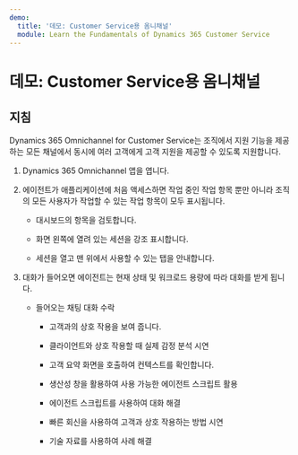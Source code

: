 ```yaml
---
demo:
  title: '데모: Customer Service용 옴니채널'
  module: Learn the Fundamentals of Dynamics 365 Customer Service
---
```


# 데모: Customer Service용 옴니채널

## 지침

Dynamics 365 Omnichannel for Customer Service는 조직에서 지원 기능을 제공하는 모든 채널에서 동시에 여러 고객에게 고객 지원을 제공할 수 있도록 지원합니다. 

1. Dynamics 365 Omnichannel 앱을 엽니다. 

 

2. 에이전트가 애플리케이션에 처음 액세스하면 작업 중인 작업 항목 뿐만 아니라 조직의 모든 사용자가 작업할 수 있는 작업 항목이 모두 표시됩니다. 

    - 대시보드의 항목을 검토합니다. 

    - 화면 왼쪽에 열려 있는 세션을 강조 표시합니다. 

    - 세션을 열고 맨 위에서 사용할 수 있는 탭을 안내합니다. 

 

3. 대화가 들어오면 에이전트는 현재 상태 및 워크로드 용량에 따라 대화를 받게 됩니다.  

    - 들어오는 채팅 대화 수락 

        - 고객과의 상호 작용을 보여 줍니다. 

        - 클라이언트와 상호 작용할 때 실제 감정 분석 시연

        - 고객 요약 화면을 호출하여 컨텍스트를 확인합니다. 

        - 생산성 창을 활용하여 사용 가능한 에이전트 스크립트 활용

        - 에이전트 스크립트를 사용하여 대화 해결

        - 빠른 회신을 사용하여 고객과 상호 작용하는 방법 시연

        - 기술 자료를 사용하여 사례 해결
